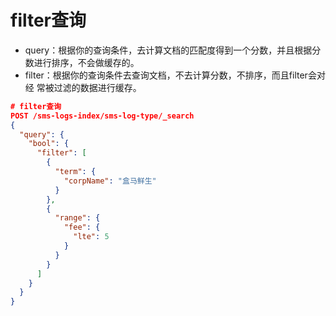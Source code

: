 # filter查询

- query：根据你的查询条件，去计算文档的匹配度得到一个分数，并且根据分数进行排序，不会做缓存的。
- filter：根据你的查询条件去查询文档，不去计算分数，不排序，而且filter会对经 常被过滤的数据进行缓存。

```json
# filter查询
POST /sms-logs-index/sms-log-type/_search
{
  "query": {
    "bool": {
      "filter": [
        {
          "term": {
            "corpName": "盒马鲜生"
          }
        },
        {
          "range": {
            "fee": {
              "lte": 5
            }
          }
        }
      ]
    }
  }
}
```